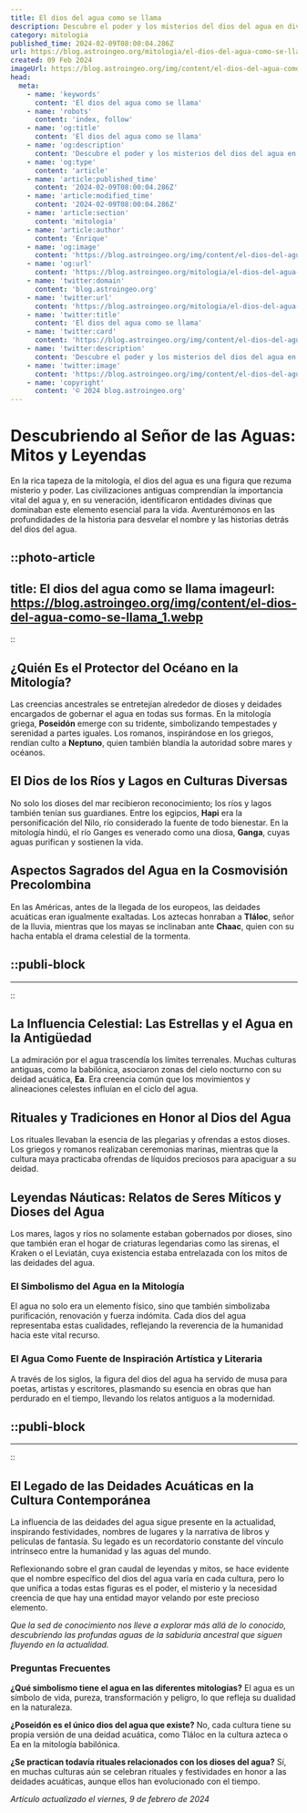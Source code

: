 ```yaml
---
title: El dios del agua como se llama
description: Descubre el poder y los misterios del dios del agua en diversas culturas. Sumérgete en leyendas ancestrales y veneración sagrada.
category: mitologia
published_time: 2024-02-09T08:00:04.286Z
url: https://blog.astroingeo.org/mitologia/el-dios-del-agua-como-se-llama
created: 09 Feb 2024
imageUrl: https://blog.astroingeo.org/img/content/el-dios-del-agua-como-se-llama_1.webp
head:
  meta:
    - name: 'keywords'
      content: 'El dios del agua como se llama'
    - name: 'robots'
      content: 'index, follow'
    - name: 'og:title'
      content: 'El dios del agua como se llama'
    - name: 'og:description'
      content: 'Descubre el poder y los misterios del dios del agua en diversas culturas. Sumérgete en leyendas ancestrales y veneración sagrada.'
    - name: 'og:type'
      content: 'article'
    - name: 'article:published_time'
      content: '2024-02-09T08:00:04.286Z'
    - name: 'article:modified_time'
      content: '2024-02-09T08:00:04.286Z'
    - name: 'article:section'
      content: 'mitologia'
    - name: 'article:author'
      content: 'Enrique'
    - name: 'og:image'
      content: 'https://blog.astroingeo.org/img/content/el-dios-del-agua-como-se-llama_1.webp'
    - name: 'og:url'
      content: 'https://blog.astroingeo.org/mitologia/el-dios-del-agua-como-se-llama'
    - name: 'twitter:domain'
      content: 'blog.astroingeo.org'
    - name: 'twitter:url'
      content: 'https://blog.astroingeo.org/mitologia/el-dios-del-agua-como-se-llama'
    - name: 'twitter:title'
      content: 'El dios del agua como se llama'
    - name: 'twitter:card'
      content: 'https://blog.astroingeo.org/img/content/el-dios-del-agua-como-se-llama_1.webp'
    - name: 'twitter:description'
      content: 'Descubre el poder y los misterios del dios del agua en diversas culturas. Sumérgete en leyendas ancestrales y veneración sagrada.'
    - name: 'twitter:image'
      content: 'https://blog.astroingeo.org/img/content/el-dios-del-agua-como-se-llama_1.webp'
    - name: 'copyright'
      content: '© 2024 blog.astroingeo.org'
---
```

# Descubriendo al Señor de las Aguas: Mitos y Leyendas

En la rica tapeza de la mitología, el dios del agua es una figura que rezuma misterio y poder. Las civilizaciones antiguas comprendían la importancia vital del agua y, en su veneración, identificaron entidades divinas que dominaban este elemento esencial para la vida. Aventurémonos en las profundidades de la historia para desvelar el nombre y las historias detrás del dios del agua.


::photo-article
---
title: El dios del agua como se llama
imageurl: https://blog.astroingeo.org/img/content/el-dios-del-agua-como-se-llama_1.webp
---
::


## ¿Quién Es el Protector del Océano en la Mitología?

Las creencias ancestrales se entretejían alrededor de dioses y deidades encargados de gobernar el agua en todas sus formas. En la mitología griega, **Poseidón** emerge con su tridente, simbolizando tempestades y serenidad a partes iguales. Los romanos, inspirándose en los griegos, rendían culto a **Neptuno**, quien también blandía la autoridad sobre mares y océanos.

## El Dios de los Ríos y Lagos en Culturas Diversas

No solo los dioses del mar recibieron reconocimiento; los ríos y lagos también tenían sus guardianes. Entre los egipcios, **Hapi** era la personificación del Nilo, río considerado la fuente de todo bienestar. En la mitología hindú, el río Ganges es venerado como una diosa, **Ganga**, cuyas aguas purifican y sostienen la vida.

## Aspectos Sagrados del Agua en la Cosmovisión Precolombina

En las Américas, antes de la llegada de los europeos, las deidades acuáticas eran igualmente exaltadas. Los aztecas honraban a **Tláloc**, señor de la lluvia, mientras que los mayas se inclinaban ante **Chaac**, quien con su hacha entabla el drama celestial de la tormenta.


  ::publi-block
  ---
  ---
  ::
  
  
## La Influencia Celestial: Las Estrellas y el Agua en la Antigüedad

La admiración por el agua trascendía los límites terrenales. Muchas culturas antiguas, como la babilónica, asociaron zonas del cielo nocturno con su deidad acuática, **Ea**. Era creencia común que los movimientos y alineaciones celestes influían en el ciclo del agua.

## Rituales y Tradiciones en Honor al Dios del Agua

Los rituales llevaban la esencia de las plegarias y ofrendas a estos dioses. Los griegos y romanos realizaban ceremonias marinas, mientras que la cultura maya practicaba ofrendas de líquidos preciosos para apaciguar a su deidad.

## Leyendas Náuticas: Relatos de Seres Míticos y Dioses del Agua

Los mares, lagos y ríos no solamente estaban gobernados por dioses, sino que también eran el hogar de criaturas legendarias como las sirenas, el Kraken o el Leviatán, cuya existencia estaba entrelazada con los mitos de las deidades del agua.

### El Simbolismo del Agua en la Mitología

El agua no solo era un elemento físico, sino que también simbolizaba purificación, renovación y fuerza indómita. Cada dios del agua representaba estas cualidades, reflejando la reverencia de la humanidad hacia este vital recurso.

### El Agua Como Fuente de Inspiración Artística y Literaria

A través de los siglos, la figura del dios del agua ha servido de musa para poetas, artistas y escritores, plasmando su esencia en obras que han perdurado en el tiempo, llevando los relatos antiguos a la modernidad.


  ::publi-block
  ---
  ---
  ::
  
  
## El Legado de las Deidades Acuáticas en la Cultura Contemporánea

La influencia de las deidades del agua sigue presente en la actualidad, inspirando festividades, nombres de lugares y la narrativa de libros y películas de fantasía. Su legado es un recordatorio constante del vínculo intrínseco entre la humanidad y las aguas del mundo.

Reflexionando sobre el gran caudal de leyendas y mitos, se hace evidente que el nombre específico del dios del agua varía en cada cultura, pero lo que unifica a todas estas figuras es el poder, el misterio y la necesidad creencia de que hay una entidad mayor velando por este precioso elemento. 

*Que la sed de conocimiento nos lleve a explorar más allá de lo conocido, descubriendo las profundas aguas de la sabiduría ancestral que siguen fluyendo en la actualidad.*

### Preguntas Frecuentes

**¿Qué simbolismo tiene el agua en las diferentes mitologías?**
El agua es un símbolo de vida, pureza, transformación y peligro, lo que refleja su dualidad en la naturaleza.

**¿Poseidón es el único dios del agua que existe?**
No, cada cultura tiene su propia versión de una deidad acuática, como Tláloc en la cultura azteca o Ea en la mitología babilónica.

**¿Se practican todavía rituales relacionados con los dioses del agua?**
Sí, en muchas culturas aún se celebran rituales y festividades en honor a las deidades acuáticas, aunque ellos han evolucionado con el tiempo.

_Artículo actualizado el viernes, 9 de febrero de 2024_